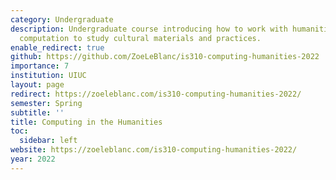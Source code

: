 ```yaml
---
category: Undergraduate
description: Undergraduate course introducing how to work with humanities data and
  computation to study cultural materials and practices.
enable_redirect: true
github: https://github.com/ZoeLeBlanc/is310-computing-humanities-2022
importance: 7
institution: UIUC
layout: page
redirect: https://zoeleblanc.com/is310-computing-humanities-2022/
semester: Spring
subtitle: ''
title: Computing in the Humanities
toc:
  sidebar: left
website: https://zoeleblanc.com/is310-computing-humanities-2022/
year: 2022
---
```



